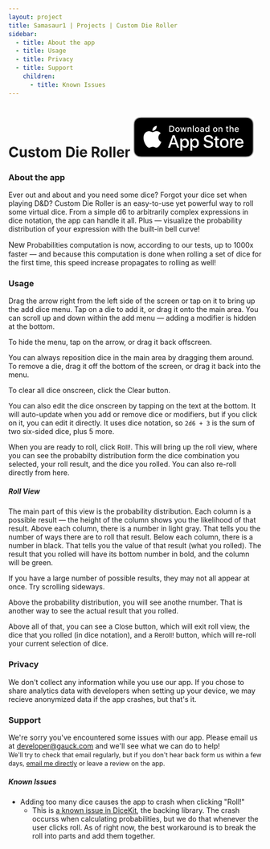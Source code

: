 ```yaml
---
layout: project
title: Samasaur1 | Projects | Custom Die Roller
sidebar:
  - title: About the app
  - title: Usage
  - title: Privacy
  - title: Support
    children:
      - title: Known Issues
---
```

# Custom Die Roller <a href="https://apps.apple.com/us/app/custom-die-roller/id1521541808"><img src="/assets/images/appstore-get-ios.svg"/></a>
### About the app
Ever out and about and you need some dice? Forgot your dice set when playing D&D? Custom Die Roller is an easy-to-use yet powerful way to roll some virtual dice. From a simple d6 to arbitrarily complex expressions in dice notation, the app can handle it all. Plus — visualize the probability distribution of your expression with the built-in bell curve!

<span class="badge badge-primary" style="font-size:110%;">New</span>
Probabilities computation is now, according to our tests, up to 1000x faster — and because this computation is done when rolling a set of dice for the first time, this speed increase propagates to rolling as well!

### Usage
Drag the arrow right from the left side of the screen or tap on it to bring up the add dice menu. Tap on a die to add it, or drag it onto the main area. You can scroll up and down within the add menu — adding a modifier is hidden at the bottom.

To hide the menu, tap on the arrow, or drag it back offscreen.

You can always reposition dice in the main area by dragging them around. To remove a die, drag it off the bottom of the screen, or drag it back into the menu.

To clear all dice onscreen, click the <span class="text-danger badge badge-light">Clear</span> button.

You can also edit the dice onscreen by tapping on the text at the bottom. It will auto-update when you add or remove dice or modifiers, but if you click on it, you can edit it directly. It uses dice notation, so `2d6 + 3` is the sum of two six-sided dice, plus 5 more.

When you are ready to roll, click <span class="text-primary badge badge-light" style="font-size:95%;">Roll!</span>. This will bring up the roll view, where you can see the probabilty distribution form the dice combination you selected, your roll result, and the dice you rolled. You can also re-roll directly from here.

##### Roll View
The main part of this view is the probability distribution. Each column is a possible result — the height of the column shows you the likelihood of that result. Above each column, there is a number in light gray. That tells you the number of ways there are to roll that result. Below each column, there is a number in black. That tells you the value of that result (what you rolled). The result that you rolled will have its bottom number in bold, and the column will be green.

If you have a large number of possible results, they may not all appear at once. Try scrolling sideways.

Above the probability distribution, you will see anothe rnumber. That is another way to see the actual result that you rolled.

Above all of that, you can see a <span class="text-danger badge badge-light" style="font-size:95%;">Close</span> button, which will exit roll view, the dice that you rolled (in dice notation), and a <span class="text-primary badge badge-light" style="font-size:95%;">Reroll!</span> button, which will re-roll your current selection of dice.

### Privacy
We don't collect any information while you use our app. If you chose to share analytics data with developers when setting up your device, we may recieve anonymized data if the app crashes, but that's it.

### Support
We're sorry you've encountered some issues with our app. Please email us at [developer@gauck.com](mailto:developer@gauck.com) and we'll see what we can do to help!
<br/><span class="text-muted" style="font-size:90%">We'll try to check that email regularly, but if you don't hear back form us within a few days, [email me directly](mailto:30577766+Samasaur1@users.noreply.github.com) or leave a review on the app.</span>

##### Known Issues
* Adding too many dice causes the app to crash when clicking "Roll!"
  * This is [a known issue in DiceKit](https://github.com/Samasaur1/DiceKit/issues/91), the backing library. The crash occurss when calculating probabilities, but we do that whenever the user clicks roll. As of right now, the best workaround is to break the roll into parts and add them together.
